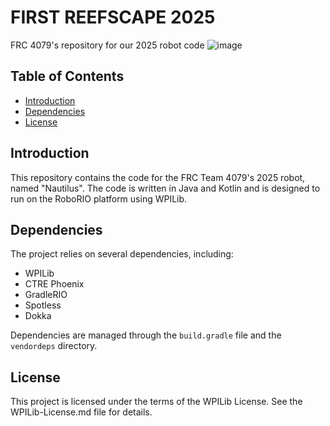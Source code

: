 # FIRST REEFSCAPE 2025

FRC 4079's repository for our 2025 robot code
![image](https://github.com/user-attachments/assets/5d3b9c7d-d495-4d81-bdd9-e715a5b2b35b)

## Table of Contents

- [Introduction](#introduction)
- [Dependencies](#dependencies)
- [License](#license)

## Introduction

This repository contains the code for the FRC Team 4079's 2025 robot, named "Nautilus". The code is written in Java and Kotlin and is designed to run on the RoboRIO platform using WPILib. 

## Dependencies

The project relies on several dependencies, including:

- WPILib
- CTRE Phoenix
- GradleRIO
- Spotless
- Dokka

Dependencies are managed through the `build.gradle` file and the `vendordeps` directory.

## License

This project is licensed under the terms of the WPILib License. See the WPILib-License.md file for details.
